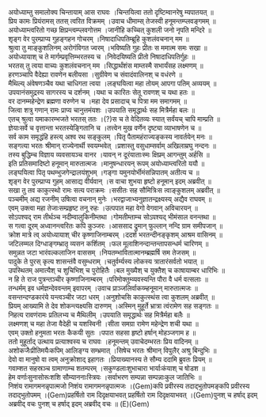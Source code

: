 

  
अयोध्याम्तु समालोक्य चिन्तायाम् आस राघवः ।चिन्तयित्वा ततो दृष्टिम्वानरेषु म्यपातयत्  ॥   
प्रिय कामः प्रियंरामस् ततस् त्वरित विक्रमम् ।उवाच धीमाम्स् तेजस्वी हनूमन्तम्प्लवङ्गमम्  ॥   
अयोध्याम्त्वरितो गच्छ क्षिप्रन्त्वम्प्लवगोत्तम ।जानीहि कच्चित् कुशली जनो नृपति मन्दिरे  ॥   
शृङ्ग वेर पुरम्प्राप्य गुहङ्गहन गोचरम् ।निषादाधिपतिम्ब्रूहि कुशलंवचनान् मम  ॥   
श्रुत्वा तु माङ्कुशलिनम् अरोगंविगत ज्वरम् ।भविष्यति गुहः प्रीतः स ममात्म समः सखा  ॥   
अयोध्यायाश् च ते मार्गम्प्रवृत्तिम्भरतस्य च ।निवेदयिष्यति प्रीतो निषादाधिपतिर्गुहः  ॥   
भरतस् तु त्वया वाच्यः कुशलंवचनान् मम ।सिद्धार्थंशंस माम्तस्मै सभार्यंसह लक्ष्मणम्  ॥   
हरणञ्चापि वैदेह्या रावणेन बलीयसा ।सुग्रीवेण च संवादंवालिनश् च वधंरणे  ॥   
मैथिल्य् अंवेषणञ्चैव यथा चाधिगता त्वया ।लङ्घयित्वा महा तोयम् आपगा पतिम् अव्ययम्  ॥   
उपयानंसमुद्रस्य सागरस्य च दर्शनम् ।यथा च कारितः सेतू रावणश् च यथा हतः  ॥   
वर दानम्महेन्द्रेण ब्रह्मणा वरुणेन च ।महा देव प्रसादाच् च पित्रा मम समागमम्  ॥   
जित्वा शत्रु गणान् रामः प्राप्य चानुत्तमंयशः ।उपयाति समृद्धार्थः सह मित्रैर्महा बलः  ॥   
एतच् श्रुत्वा यमाकारम्भजते भरतस् ततः ।(?)स च ते वेदितव्यः स्यात् सर्वंयच् चापि माम्प्रति  ॥   
ज्ञेयाःसर्वे च वृत्तान्ता भरतस्येङ्गितानि च ।तत्त्वेन मुख वर्णेन दृष्ट्या व्याभाषणेन च  ॥   
सर्व काम समृद्धंहि हस्त्य् अश्व रथ सङ्कुलम् ।पितृ पैतामहंराज्यङ्कस्य नावर्तयेन् मनः  ॥   
सङ्गत्या भरतः श्रीमान् राज्येनार्थी स्वयम्भवेत् ।प्रशास्तु वसुधाम्सर्वाम् अखिलाम्रघु नन्दनः  ॥   
तस्य बुद्धिम्च विज्ञाय व्यवसायञ्च वानर ।यावन् न दूरंयाताःस्मः क्षिप्रम् आगन्तुम् अर्हसि  ॥   
इति प्रतिसमादिष्टो हनूमान् मारुतात्मजः ।मानुषन्धारयन् रूपम् अयोध्याम्त्वरितो ययौ  ॥   
लङ्घयित्वा पितृ पथम्भुजगेन्द्रालयंशुभम् ।गङ्गा यमुनयोर्भीमंसन्निपातम् अतीत्य च  ॥   
शृङ्ग वेर पुरम्प्राप्य गुहम् आसाद्य वीर्यवान् ।स वाचा शुभया हृष्टो हनूमान् इदम् अब्रवीत्  ॥   
सखा तु तव काकुत्स्थो रामः सत्य पराक्रमः ।ससीतः सह सौमित्रिःस त्वाङ्कुशलम् अब्रवीत्  ॥   
पञ्चमीम् अद्य रजनीम् उषित्वा वचनान् मुनेः ।भरद्वाजाभ्यनुज्ञातन्द्रक्ष्यस्य् अद्यैव राघवम्  ॥   
एवम् उक्त्वा महा तेजाःसम्प्रहृष्ट तनू रुहः ।उत्पपात महा वेगो वेगवान् अविचारयन्  ॥   
सोऽपश्यद् राम तीर्थञ्च नदीम्वालुकिनीम्तथा ।गोमतीम्ताम्च सोऽपश्यद् भीमंसाल वनन्तथा  ॥   
स गत्वा दूरम् अध्वानन्त्वरितः कपि कुञ्जरः ।आससाद द्रुमान् फुल्लान् नन्दि ग्राम समीपजान्  ॥   
क्रोश मात्रे त्व् अयोध्यायाश् चीर कृष्णाजिनाम्बरम् ।ददर्श भरतन्दीनङ्कृशम् आश्रम वासिनम्  ॥   
जटिलम्मल दिग्धाङ्गम्भ्रातृ व्यसन कर्शितम् ।फल मूलाशिनन्दान्तन्तापसन्धर्म चारिणम्  ॥   
समुन्नत जटा भारंवल्कलाजिन वाससम् ।नियतम्भावितात्मानम्ब्रह्मर्षि सम तेजसम्  ॥   
पादुके ते पुरस् कृत्य शासन्तंवै वसुम्धराम् ।चतुर्वर्म्यस्य लोकस्य त्रातारंसर्वतो भयात्  ॥   
उपस्थितम् अमात्यैश् च शुचिभिश् च पुरोहितैः ।बल मुख्यैश् च युक्तैश् च काषायाम्बर धारिभिः  ॥   
न हि ते राज पुत्रन्तञ्चीर कृष्णाजिनाम्बरम् ।परिमोक्तुम्व्यवस्यन्ति पौरा वै धर्म वत्सलाः  ॥   
तन्धर्मम् इव धर्मज्ञन्देववन्तम् इवापरम् ।उवाच प्राञ्जलिर्वाकय्म्हनूमान् मारुतात्मजः  ॥   
वसन्तन्दण्डकारंये यन्त्वञ्चीर जटा धरम् ।अनुशोचसि काकुत्स्थंस त्वा कुशलम् अब्रवीत्  ॥   
प्रियम् आख्यामि ते देव शोकन्त्यक्ष्यसि दारुणम् ।अस्मिन् मुहूर्ते भ्रात्रा त्वंरामेण सह सङ्गतः  ॥   
निहत्य रावणंरामः प्रतिलभ्य च मैथिलीम् ।उपयाति समृद्धार्थः सह मित्रैर्महा बलैः  ॥   
लक्ष्मणश् च महा तेजा वैदेही च यशस्विनी ।सीता समग्रा रामेण महेन्द्रेण शची यथा  ॥   
एवम् उक्तो हनुमता भरतः कैकयी सुतः ।पपात सहसा हृष्टो हर्षान् मोहञ्जगाम ह  ॥   
ततो मुहूर्ताद् उत्थाय प्रत्याश्वस्य च राघवः ।हनूमन्तम् उवाचेदम्भरतः प्रिय वादिनम्  ॥   
अशोकजैःप्रीतिमयैःकपिम् आलिङ्ग्य सम्भ्रमात् ।सिषेच भरतः श्रीमान् विपुलैर् अश्रु बिन्दुभिः  ॥   
देवो वा मानुषो वा त्वम् अनुक्रोशाद् इहागतः ।प्रियाख्यानस्य ते सौम्य ददामि ब्रुवतः प्रियम्  ॥   
गवाम्शत सहस्रञ्च ग्रामाणाम्च शतम्परम् ।सकुण्डलाःशुभाचारा भार्याःकंयाश् च षोडश  ॥   
हेम वर्णाःसुनासोरूःशशि सौम्याननाःस्त्रियः ।सर्वाभरण सम्पन्ना सम्पन्नाःकुल जातिभिः  ॥   
निशंय रामागमनन्नृपात्मजो निशंय रामागमनन्नृपात्मजः ।(Gem)कपि प्रवीरस्य तदाद्भुतोपमङ्कपि प्रवीरस्य तदाद्भुतोपमम् ।(Gem)प्रहर्षितो राम दिदृक्षयाभवत् प्रहर्षितो राम दिदृक्षयाभवत् ।(Gem)पुनश् च हर्षाद् इदम् अब्रवीद् वचः पुनश् च हर्षाद् इदम् अब्रवीद् वचः  ॥ (E)(Gem)  
